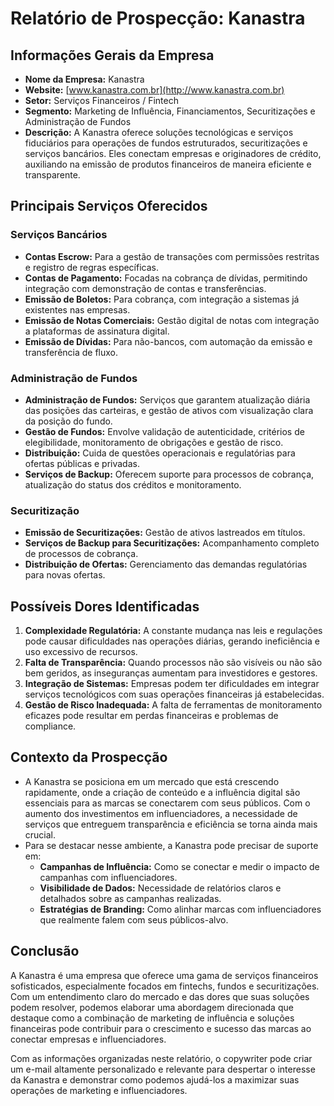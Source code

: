 # Relatório de Prospecção: Kanastra

## Informações Gerais da Empresa
- **Nome da Empresa:** Kanastra
- **Website:** [www.kanastra.com.br](http://www.kanastra.com.br)
- **Setor:** Serviços Financeiros / Fintech
- **Segmento:** Marketing de Influência, Financiamentos, Securitizações e Administração de Fundos
- **Descrição:** A Kanastra oferece soluções tecnológicas e serviços fiduciários para operações de fundos estruturados, securitizações e serviços bancários. Eles conectam empresas e originadores de crédito, auxiliando na emissão de produtos financeiros de maneira eficiente e transparente.

## Principais Serviços Oferecidos

### Serviços Bancários
- **Contas Escrow:** Para a gestão de transações com permissões restritas e registro de regras específicas.
- **Contas de Pagamento:** Focadas na cobrança de dívidas, permitindo integração com demonstração de contas e transferências.
- **Emissão de Boletos:** Para cobrança, com integração a sistemas já existentes nas empresas.
- **Emissão de Notas Comerciais:** Gestão digital de notas com integração a plataformas de assinatura digital.
- **Emissão de Dívidas:** Para não-bancos, com automação da emissão e transferência de fluxo.

### Administração de Fundos
- **Administração de Fundos:** Serviços que garantem atualização diária das posições das carteiras, e gestão de ativos com visualização clara da posição do fundo.
- **Gestão de Fundos:** Envolve validação de autenticidade, critérios de elegibilidade, monitoramento de obrigações e gestão de risco.
- **Distribuição:** Cuida de questões operacionais e regulatórias para ofertas públicas e privadas.
- **Serviços de Backup:** Oferecem suporte para processos de cobrança, atualização do status dos créditos e monitoramento.

### Securitização
- **Emissão de Securitizações:** Gestão de ativos lastreados em títulos.
- **Serviços de Backup para Securitizações:** Acompanhamento completo de processos de cobrança.
- **Distribuição de Ofertas:** Gerenciamento das demandas regulatórias para novas ofertas.

## Possíveis Dores Identificadas
1. **Complexidade Regulatória:** A constante mudança nas leis e regulações pode causar dificuldades nas operações diárias, gerando ineficiência e uso excessivo de recursos.
2. **Falta de Transparência:** Quando processos não são visíveis ou não são bem geridos, as inseguranças aumentam para investidores e gestores.
3. **Integração de Sistemas:** Empresas podem ter dificuldades em integrar serviços tecnológicos com suas operações financeiras já estabelecidas.
4. **Gestão de Risco Inadequada:** A falta de ferramentas de monitoramento eficazes pode resultar em perdas financeiras e problemas de compliance.

## Contexto da Prospecção
- A Kanastra se posiciona em um mercado que está crescendo rapidamente, onde a criação de conteúdo e a influência digital são essenciais para as marcas se conectarem com seus públicos. Com o aumento dos investimentos em influenciadores, a necessidade de serviços que entreguem transparência e eficiência se torna ainda mais crucial. 
- Para se destacar nesse ambiente, a Kanastra pode precisar de suporte em:
  - **Campanhas de Influência:** Como se conectar e medir o impacto de campanhas com influenciadores.
  - **Visibilidade de Dados:** Necessidade de relatórios claros e detalhados sobre as campanhas realizadas.
  - **Estratégias de Branding:** Como alinhar marcas com influenciadores que realmente falem com seus públicos-alvo.

## Conclusão
A Kanastra é uma empresa que oferece uma gama de serviços financeiros sofisticados, especialmente focados em fintechs, fundos e securitizações. Com um entendimento claro do mercado e das dores que suas soluções podem resolver, podemos elaborar uma abordagem direcionada que destaque como a combinação de marketing de influência e soluções financeiras pode contribuir para o crescimento e sucesso das marcas ao conectar empresas e influenciadores. 

Com as informações organizadas neste relatório, o copywriter pode criar um e-mail altamente personalizado e relevante para despertar o interesse da Kanastra e demonstrar como podemos ajudá-los a maximizar suas operações de marketing e influenciadores.